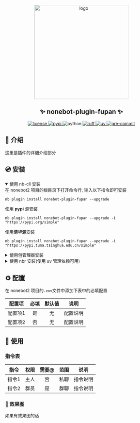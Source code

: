 <div align="center">
    <a href="https://v2.nonebot.dev/store">
    <img src="https://raw.githubusercontent.com/fllesser/nonebot-plugin-template/refs/heads/resource/.docs/NoneBotPlugin.svg" width="310" alt="logo"></a>

## ✨ nonebot-plugin-fupan ✨

<a href="./LICENSE">
    <img src="https://img.shields.io/github/license/zanderzhng/nonebot-plugin-fupan.svg" alt="license">
</a>
<a href="https://pypi.python.org/pypi/nonebot-plugin-fupan">
    <img src="https://img.shields.io/pypi/v/nonebot-plugin-fupan.svg" alt="pypi">
</a>
<img src="https://img.shields.io/badge/python-3.10+-blue.svg" alt="python">
<a href="https://github.com/astral-sh/ruff">
    <img src="https://img.shields.io/badge/code%20style-ruff-black?style=flat-square&logo=ruff" alt="ruff">
</a>
<a href="https://github.com/astral-sh/uv">
    <img src="https://img.shields.io/badge/package%20manager-uv-black?style=flat-square&logo=uv" alt="uv">
</a>
<a href="https://results.pre-commit.ci/latest/github/zanderzhng/nonebot-plugin-fupan/master">
    <img src="https://results.pre-commit.ci/badge/github/zanderzhng/nonebot-plugin-fupan/master.svg" alt="pre-commit" />
</a>
</div>

## 📖 介绍

这里是插件的详细介绍部分

## 💿 安装

<details open>
<summary>使用 nb-cli 安装</summary>
在 nonebot2 项目的根目录下打开命令行, 输入以下指令即可安装

    nb plugin install nonebot-plugin-fupan --upgrade
使用 **pypi** 源安装

    nb plugin install nonebot-plugin-fupan --upgrade -i "https://pypi.org/simple"
使用**清华源**安装

    nb plugin install nonebot-plugin-fupan --upgrade -i "https://pypi.tuna.tsinghua.edu.cn/simple"


</details>

<details>
<summary>使用包管理器安装</summary>
在 nonebot2 项目的插件目录下, 打开命令行, 根据你使用的包管理器, 输入相应的安装命令

<details open>
<summary>uv</summary>

    uv add nonebot-plugin-fupan
安装仓库 master 分支

    uv add git+https://github.com/zanderzhng/nonebot-plugin-fupan@master
</details>

<details>
<summary>pdm</summary>

    pdm add nonebot-plugin-fupan
安装仓库 master 分支

    pdm add git+https://github.com/zanderzhng/nonebot-plugin-fupan@master
</details>
<details>
<summary>poetry</summary>

    poetry add nonebot-plugin-fupan
安装仓库 master 分支

    poetry add git+https://github.com/zanderzhng/nonebot-plugin-fupan@master
</details>

打开 nonebot2 项目根目录下的 `pyproject.toml` 文件, 在 `[tool.nonebot]` 部分追加写入

    plugins = ["nonebot_plugin_fupan"]

</details>

<details>
<summary>使用 nbr 安装(使用 uv 管理依赖可用)</summary>

[nbr](https://github.com/fllesser/nbr) 是一个基于 uv 的 nb-cli，可以方便地管理 nonebot2

    nbr plugin install nonebot-plugin-fupan
使用 **pypi** 源安装

    nbr plugin install nonebot-plugin-fupan -i "https://pypi.org/simple"
使用**清华源**安装

    nbr plugin install nonebot-plugin-fupan -i "https://pypi.tuna.tsinghua.edu.cn/simple"

</details>


## ⚙️ 配置

在 nonebot2 项目的`.env`文件中添加下表中的必填配置

| 配置项  | 必填  | 默认值 |   说明   |
| :-----: | :---: | :----: | :------: |
| 配置项1 |  是   |   无   | 配置说明 |
| 配置项2 |  否   |   无   | 配置说明 |

## 🎉 使用
### 指令表
| 指令  | 权限  | 需要@ | 范围  |   说明   |
| :---: | :---: | :---: | :---: | :------: |
| 指令1 | 主人  |  否   | 私聊  | 指令说明 |
| 指令2 | 群员  |  是   | 群聊  | 指令说明 |

### 🎨 效果图
如果有效果图的话
